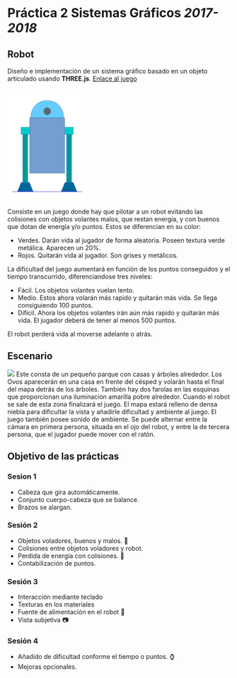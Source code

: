 # **Práctica 2 Sistemas Gráficos** *2017-2018*
## Robot

Diseño e implementación de un sistema gráfico basado en un objeto articulado usando  **THREE.js**.
[Enlace al juego](http://www.jaimefrias.es/robot/robot)

![](robot/imgs/robot_squeme.png?raw=true)

Consiste en un juego donde hay que pilotar a un robot evitando las colisiones con objetos volantes malos, que restan energía, y con buenos que dotan de energía y/o puntos. Estos se diferencian en su color:
 * Verdes. Darán vida al jugador de forma aleatoria. Poseen textura verde metálica. Aparecen un 20%.
 * Rojos. Quitarán vida al jugador. Son grises y metálicos.

La dificultad del juego aumentará en función de los puntos conseguidos y el tiempo transcurrido, diferenciandose tres niveles:
 * Fácil. Los objetos volantes vuelan lento.
 * Medio. Estos ahora volarán más rapido y quitarán más vida. Se llega consiguiendo 100 puntos.
 * Difícil. Ahora los objetos volantes irán aún más rapido y quitarán más vida. El jugador deberá de tener al menos 500 puntos.

El robot perderá vida al moverse adelante o atrás.

## Escenario
![](robot/imgs/mapa.png?raw=true)
Este consta de un pequeño parque con casas y árboles alrededor. Los Ovos aparecerán en una casa en frente del césped y volarán hasta el final del mapa detrás de los árboles. También hay dos farolas en las esquinas que proporcionan una iluminación amarilla pobre alrededor. 
Cuando el robot se sale de esta zona finalizará el juego. 
El mapa estará relleno de densa niebla para dificultar la vista y añadirle dificultad y ambiente al juego. 
El juego también posee sonido de ambiente.
Se puede alternar entre la cámara en primera persona, situada en el ojo del robot, y entre la de tercera persona, que el jugador puede mover con el ratón.

## Objetivo de las prácticas

### Sesion 1
 * Cabeza que gira automáticamente.
 * Conjunto cuerpo-cabeza que se balance.
 * Brazos se alargan.

### Sesión 2
 * Objetos voladores, buenos y malos.  :space_invader:
 * Colisiones entre objetos voladores y robot.
 * Perdida de energía con colisiones.  :battery:
 * Contabilización de puntos.

### Sesión 3
 * Interacción mediante teclado
 * Texturas en los materiales
 * Fuente de alimentación en el robot  :flashlight:
 * Vista subjetiva  :camera:

### Sesión 4
 * Añadido de dificultad conforme el tiempo o puntos.  :watch:
 * Mejoras opcionales.